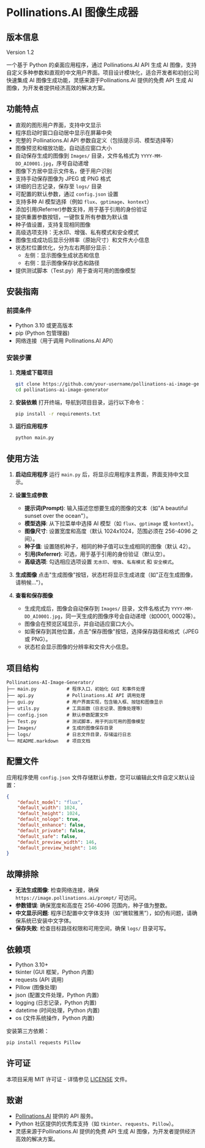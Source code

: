 # Pollinations.AI 图像生成器

## 版本信息
Version 1.2

一个基于 Python 的桌面应用程序，通过 Pollinations.AI API 生成 AI 图像，支持自定义多种参数和直观的中文用户界面。项目设计模块化，适合开发者和初创公司快速集成 AI 图像生成功能，灵感来源于Pollinations.AI 提供的免费 API 生成 AI 图像，为开发者提供经济高效的解决方案。

## 功能特点

- 直观的图形用户界面，支持中文显示
- 程序启动时窗口自动居中显示在屏幕中央
- 完整的 Pollinations.AI API 参数自定义（包括提示词、模型选择等）
- 图像预览和缩放功能，自动适应窗口大小
- 自动保存生成的图像到 `Images/` 目录，文件名格式为 `YYYY-MM-DD_AI0001.jpg`，序号自动递增
- 图像下方居中显示文件名，便于用户识别
- 支持手动保存图像为 JPEG 或 PNG 格式
- 详细的日志记录，保存至 `logs/` 目录
- 可配置的默认参数，通过 `config.json` 设置
- 支持多种 AI 模型选择（例如 `flux`、`gptimage`、`kontext`）
- 添加引用(Referrer)参数支持，用于基于引用的身份验证
- 提供重置参数按钮，一键恢复所有参数为默认值
- 种子值设置，支持复现相同图像
- 高级选项支持：无水印、增强、私有模式和安全模式
- 图像生成成功后显示分辨率（原始尺寸）和文件大小信息
- 状态栏位置优化，分为左右两部分显示：
  - 左侧：显示图像生成状态和信息
  - 右侧：显示图像保存状态和路径
- 提供测试脚本（Test.py）用于查询可用的图像模型

## 安装指南

### 前提条件
- Python 3.10 或更高版本
- pip (Python 包管理器)
- 网络连接（用于调用 Pollinations.AI API）

### 安装步骤

1. **克隆或下载项目**
   ```bash
   git clone https://github.com/your-username/pollinations-ai-image-generator.git
   cd pollinations-ai-image-generator
   ```

2. **安装依赖**
   打开终端，导航到项目目录，运行以下命令：
   ```bash
   pip install -r requirements.txt
   ```

3. **运行应用程序**
   ```bash
   python main.py
   ```

## 使用方法

1. **启动应用程序**
   运行 `main.py` 后，将显示应用程序主界面，界面支持中文显示。

2. **设置生成参数**
   - **提示词(Prompt)**: 输入描述您想要生成的图像的文本（如"A beautiful sunset over the ocean"）。
   - **模型选择**: 从下拉菜单中选择 AI 模型（如 `flux`、`gptimage` 或 `kontext`）。
   - **图像尺寸**: 设置宽度和高度（默认 1024x1024，范围必须在 256-4096 之间）。
   - **种子值**: 设置随机种子，相同的种子值可以生成相同的图像（默认 42）。
   - **引用(Referrer)**: 可选，用于基于引用的身份验证（默认空）。
   - **高级选项**: 勾选相应选项设置 `无水印`、`增强`、`私有模式` 和 `安全模式`。

3. **生成图像**
   点击"生成图像"按钮，状态栏将显示生成进度（如"正在生成图像，请稍候..."）。

4. **查看和保存图像**
   - 生成完成后，图像会自动保存到 `Images/` 目录，文件名格式为 `YYYY-MM-DD_AI0001.jpg`，同一天生成的图像序号会自动递增（如0001, 0002等）。
   - 图像会在预览区域显示，并自动适应窗口大小。
   - 如需保存到其他位置，点击"保存图像"按钮，选择保存路径和格式（JPEG 或 PNG）。
   - 状态栏会显示图像的分辨率和文件大小信息。

## 项目结构

```
Pollinations-AI-Image-Generator/
├── main.py           # 程序入口，初始化 GUI 和事件处理
├── api.py            # Pollinations.AI API 调用处理
├── gui.py            # 用户界面实现，包含输入框、按钮和图像显示
├── utils.py          # 工具函数（日志记录、图像处理等）
├── config.json       # 默认参数配置文件
├── Test.py           # 测试脚本，用于列出可用的图像模型
├── Images/           # 生成的图像保存目录
├── logs/             # 日志文件目录，存储运行日志
└── README.markdown   # 项目文档
```

## 配置文件

应用程序使用 `config.json` 文件存储默认参数，您可以编辑此文件自定义默认设置：

```json
{
    "default_model": "flux",
    "default_width": 1024,
    "default_height": 1024,
    "default_nologo": true,
    "default_enhance": false,
    "default_private": false,
    "default_safe": false,
    "default_preview_width": 146,
    "default_preview_height": 146
}
```

## 故障排除

- **无法生成图像**: 检查网络连接，确保 `https://image.pollinations.ai/prompt/` 可访问。
- **参数错误**: 确保宽度和高度在 256-4096 范围内，种子值为整数。
- **中文显示问题**: 程序已配置中文字体支持（如“微软雅黑”），如仍有问题，请确保系统已安装中文字体。
- **保存失败**: 检查目标路径权限和可用空间，确保 `logs/` 目录可写。

## 依赖项

- Python 3.10+
- tkinter (GUI 框架，Python 内置)
- requests (API 调用)
- Pillow (图像处理)
- json (配置文件处理，Python 内置)
- logging (日志记录，Python 内置)
- datetime (时间处理，Python 内置)
- os (文件系统操作，Python 内置)

安装第三方依赖：
```bash
pip install requests Pillow
```

## 许可证

本项目采用 MIT 许可证 - 详情参见 [LICENSE](LICENSE) 文件。

## 致谢

- [Pollinations.AI](https://pollinations.ai/) 提供的 API 服务。
- Python 社区提供的优秀库支持（如 `tkinter`、`requests`、`Pillow`）。
- 灵感来源于Pollinations.AI 提供的免费 API 生成 AI 图像，为开发者提供经济高效的解决方案。